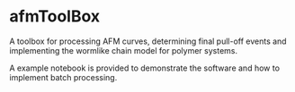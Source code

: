 # afmToolBox
 A toolbox for processing AFM curves, determining final pull-off events and implementing the wormlike chain model for polymer systems.
 
 A example notebook is provided to demonstrate the software and how to implement batch processing.
